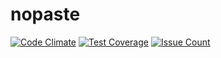 nopaste
=======
[![Code Climate](https://codeclimate.com/repos/56af1f28b70c64151d0005ac/badges/ceeb8993cb0f95eb11c4/gpa.svg)](https://codeclimate.com/repos/56af1f28b70c64151d0005ac/feed)
[![Test Coverage](https://codeclimate.com/repos/56af1f28b70c64151d0005ac/badges/ceeb8993cb0f95eb11c4/coverage.svg)](https://codeclimate.com/repos/56af1f28b70c64151d0005ac/coverage)
[![Issue Count](https://codeclimate.com/repos/56af1f28b70c64151d0005ac/badges/ceeb8993cb0f95eb11c4/issue_count.svg)](https://codeclimate.com/repos/56af1f28b70c64151d0005ac/feed)
